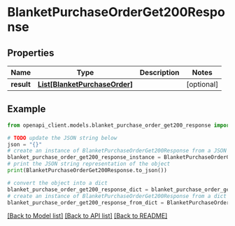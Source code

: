 # BlanketPurchaseOrderGet200Response


## Properties

Name | Type | Description | Notes
------------ | ------------- | ------------- | -------------
**result** | [**List[BlanketPurchaseOrder]**](BlanketPurchaseOrder.md) |  | [optional] 

## Example

```python
from openapi_client.models.blanket_purchase_order_get200_response import BlanketPurchaseOrderGet200Response

# TODO update the JSON string below
json = "{}"
# create an instance of BlanketPurchaseOrderGet200Response from a JSON string
blanket_purchase_order_get200_response_instance = BlanketPurchaseOrderGet200Response.from_json(json)
# print the JSON string representation of the object
print(BlanketPurchaseOrderGet200Response.to_json())

# convert the object into a dict
blanket_purchase_order_get200_response_dict = blanket_purchase_order_get200_response_instance.to_dict()
# create an instance of BlanketPurchaseOrderGet200Response from a dict
blanket_purchase_order_get200_response_from_dict = BlanketPurchaseOrderGet200Response.from_dict(blanket_purchase_order_get200_response_dict)
```
[[Back to Model list]](../README.md#documentation-for-models) [[Back to API list]](../README.md#documentation-for-api-endpoints) [[Back to README]](../README.md)



